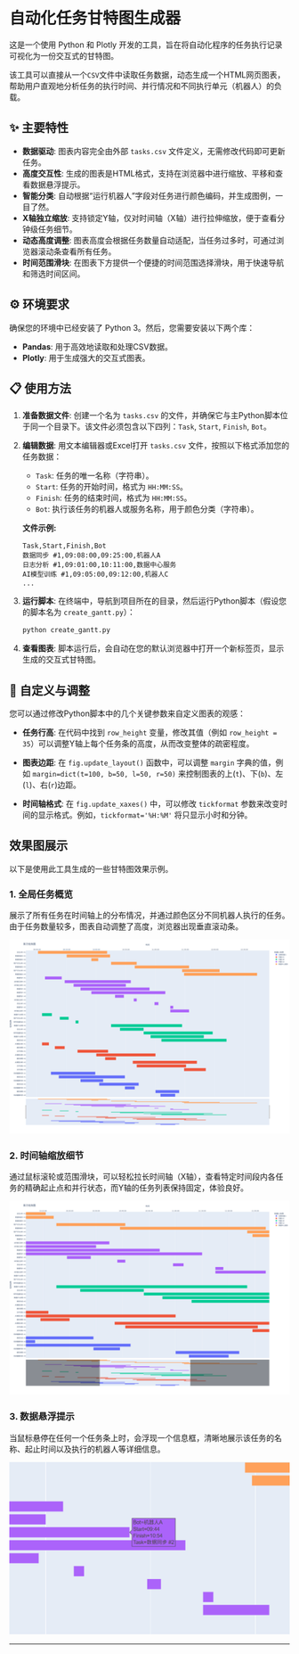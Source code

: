 # 自动化任务甘特图生成器

这是一个使用 Python 和 Plotly 开发的工具，旨在将自动化程序的任务执行记录可视化为一份交互式的甘特图。

该工具可以直接从一个`CSV`文件中读取任务数据，动态生成一个HTML网页图表，帮助用户直观地分析任务的执行时间、并行情况和不同执行单元（机器人）的负载。

## ✨ 主要特性

- **数据驱动**: 图表内容完全由外部 `tasks.csv` 文件定义，无需修改代码即可更新任务。
- **高度交互性**: 生成的图表是HTML格式，支持在浏览器中进行缩放、平移和查看数据悬浮提示。
- **智能分类**: 自动根据“运行机器人”字段对任务进行颜色编码，并生成图例，一目了然。
- **X轴独立缩放**: 支持锁定Y轴，仅对时间轴（X轴）进行拉伸缩放，便于查看分钟级任务细节。
- **动态高度调整**: 图表高度会根据任务数量自动适配，当任务过多时，可通过浏览器滚动条查看所有任务。
- **时间范围滑块**: 在图表下方提供一个便捷的时间范围选择滑块，用于快速导航和筛选时间区间。

## ⚙️ 环境要求

确保您的环境中已经安装了 Python 3。然后，您需要安装以下两个库：

- **Pandas**: 用于高效地读取和处理CSV数据。
- **Plotly**: 用于生成强大的交互式图表。

## 📋 使用方法

1.  **准备数据文件**:
    创建一个名为 `tasks.csv` 的文件，并确保它与主Python脚本位于同一个目录下。该文件必须包含以下四列：`Task`, `Start`, `Finish`, `Bot`。

2.  **编辑数据**:
    用文本编辑器或Excel打开 `tasks.csv` 文件，按照以下格式添加您的任务数据：
    - `Task`: 任务的唯一名称（字符串）。
    - `Start`: 任务的开始时间，格式为 `HH:MM:SS`。
    - `Finish`: 任务的结束时间，格式为 `HH:MM:SS`。
    - `Bot`: 执行该任务的机器人或服务名称，用于颜色分类（字符串）。

    **文件示例:**
    ```csv
    Task,Start,Finish,Bot
    数据同步 #1,09:08:00,09:25:00,机器人A
    日志分析 #1,09:01:00,10:11:00,数据中心服务
    AI模型训练 #1,09:05:00,09:12:00,机器人C
    ...
    ```

3.  **运行脚本**:
    在终端中，导航到项目所在的目录，然后运行Python脚本（假设您的脚本名为 `create_gantt.py`）：
    ```bash
    python create_gantt.py
    ```

4.  **查看图表**:
    脚本运行后，会自动在您的默认浏览器中打开一个新标签页，显示生成的交互式甘特图。

## 🔧 自定义与调整

您可以通过修改Python脚本中的几个关键参数来自定义图表的观感：

- **任务行高**:
  在代码中找到 `row_height` 变量，修改其值（例如 `row_height = 35`）可以调整Y轴上每个任务条的高度，从而改变整体的疏密程度。

- **图表边距**:
  在 `fig.update_layout()` 函数中，可以调整 `margin` 字典的值，例如 `margin=dict(t=100, b=50, l=50, r=50)` 来控制图表的上(`t`)、下(`b`)、左(`l`)、右(`r`)边距。

- **时间轴格式**:
  在 `fig.update_xaxes()` 中，可以修改 `tickformat` 参数来改变时间的显示格式。例如，`tickformat='%H:%M'` 将只显示小时和分钟。

## 效果图展示

以下是使用此工具生成的一些甘特图效果示例。

### 1. 全局任务概览

展示了所有任务在时间轴上的分布情况，并通过颜色区分不同机器人执行的任务。由于任务数量较多，图表自动调整了高度，浏览器出现垂直滚动条。

![甘特图整体效果](images/overview.png)

### 2. 时间轴缩放细节

通过鼠标滚轮或范围滑块，可以轻松拉长时间轴（X轴），查看特定时间段内各任务的精确起止点和并行状态，而Y轴的任务列表保持固定，体验良好。

![X轴缩放效果](images/zoom_detail.png)

### 3. 数据悬浮提示

当鼠标悬停在任何一个任务条上时，会浮现一个信息框，清晰地展示该任务的名称、起止时间以及执行的机器人等详细信息。

![数据悬浮提示](images/scroll_view.png)

---